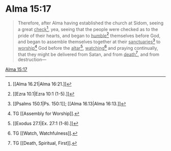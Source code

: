 # Alma 15:17

> Therefore, after Alma having established the church at Sidom, seeing a great <u>check</u>[^a], yea, seeing that the people were checked as to the pride of their hearts, and began to <u>humble</u>[^b] themselves before God, and began to assemble themselves together at their <u>sanctuaries</u>[^c] to <u>worship</u>[^d] God before the <u>altar</u>[^e], <u>watching</u>[^f] and praying continually, that they might be delivered from Satan, and from <u>death</u>[^g], and from destruction—

[Alma 15:17](https://www.churchofjesuschrist.org/study/scriptures/bofm/alma/15?lang=eng&id=p17#p17)


[^a]: [[Alma 16.21|Alma 16:21.]]
[^b]: [[Ezra 10.1|Ezra 10:1 (1-5).]]
[^c]: [[Psalms 150.1|Ps. 150:1]]; [[Alma 16.13|Alma 16:13.]]
[^d]: TG [[Assembly for Worship]].
[^e]: [[Exodus 27.1|Ex. 27:1 (1-8).]]
[^f]: TG [[Watch, Watchfulness]].
[^g]: TG [[Death, Spiritual, First]].
